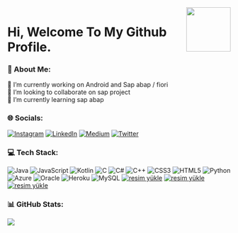 <img src="https://user-images.githubusercontent.com/5713670/87202985-820dcb80-c2b6-11ea-9f56-7ec461c497c3.gif" align="right" width="100" height="100"> 



# Hi, Welcome To My Github Profile. 



### 💫 About Me:
🔭  I’m currently working on Android and Sap abap / fiori<br>👯  I’m looking to collaborate on sap project<br>🌱  I’m currently learning sap abap


### 🌐 Socials:
[![Instagram](https://img.shields.io/badge/Instagram-%23E4405F.svg?logo=Instagram&logoColor=white)](https://instagram.com/ylmaz.mt) [![LinkedIn](https://img.shields.io/badge/LinkedIn-%230077B5.svg?logo=linkedin&logoColor=white)](https://linkedin.com/in/muhammet-yilmaz) [![Medium](https://img.shields.io/badge/Medium-12100E?logo=medium&logoColor=white)](https://medium.com/@@mtyilmaz) [![Twitter](https://img.shields.io/badge/Twitter-%231DA1F2.svg?logo=Twitter&logoColor=white)](https://twitter.com/yilmazmt_) 

### 💻 Tech Stack:
![Java](https://img.shields.io/badge/java-%23ED8B00.svg?style=for-the-badge&logo=java&logoColor=white) ![JavaScript](https://img.shields.io/badge/javascript-%23323330.svg?style=for-the-badge&logo=javascript&logoColor=%23F7DF1E) ![Kotlin](https://img.shields.io/badge/kotlin-%230095D5.svg?style=for-the-badge&logo=kotlin&logoColor=white) ![C](https://img.shields.io/badge/c-%2300599C.svg?style=for-the-badge&logo=c&logoColor=white) ![C#](https://img.shields.io/badge/c%23-%23239120.svg?style=for-the-badge&logo=c-sharp&logoColor=white) ![C++](https://img.shields.io/badge/c++-%2300599C.svg?style=for-the-badge&logo=c%2B%2B&logoColor=white) ![CSS3](https://img.shields.io/badge/css3-%231572B6.svg?style=for-the-badge&logo=css3&logoColor=white) ![HTML5](https://img.shields.io/badge/html5-%23E34F26.svg?style=for-the-badge&logo=html5&logoColor=white) ![Python](https://img.shields.io/badge/python-3670A0?style=for-the-badge&logo=python&logoColor=ffdd54) ![Azure](https://img.shields.io/badge/azure-%230072C6.svg?style=for-the-badge&logo=azure-devops&logoColor=white) ![Oracle](https://img.shields.io/badge/Oracle-F80000?style=for-the-badge&logo=oracle&logoColor=white) ![Heroku](https://img.shields.io/badge/heroku-%23430098.svg?style=for-the-badge&logo=heroku&logoColor=white) ![MySQL](https://img.shields.io/badge/mysql-%2300f.svg?style=for-the-badge&logo=mysql&logoColor=white)  <a href="https://[resmim.net](https://training.sap.com/content/ABAP-programming-training)/">  <img src="https://resmim.net/cdn/2023/02/17/pHOMC.jpg" alt="resim yükle" border="0" /></a>  <a href="https://[www.sap.com](https://www.sap.com/products/technology-platform/hana.html)/"><img src="https://resmim.net/cdn/2023/02/17/pHVt1.jpg" alt="resim yükle" border="0" /></a>   <a href="https://https://sapui5.hana.ondemand.com/"><img src="https://resmim.net/cdn/2023/02/17/pHhCL.jpg" alt="resim yükle" border="0" /></a>
### 📊 GitHub Stats:

![](https://github-readme-stats.vercel.app/api/top-langs/?username=muhammett&theme=tokyonight&hide_border=false&include_all_commits=true&count_private=true&layout=compact)






